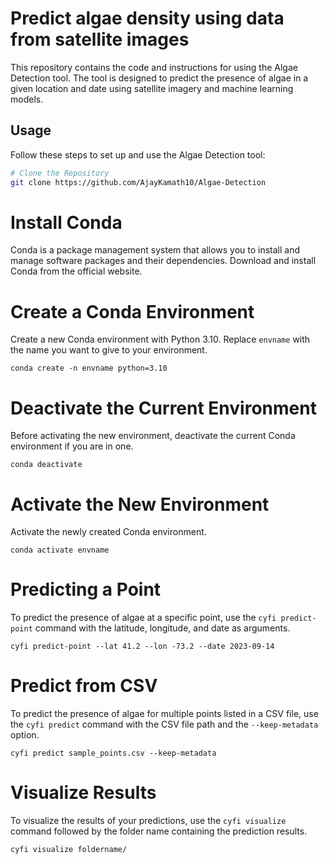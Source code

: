 # Predict algae density using data from satellite images 

This repository contains the code and instructions for using the Algae Detection tool. The tool is designed to predict the presence of algae in a given location and date using satellite imagery and machine learning models.

## Usage

Follow these steps to set up and use the Algae Detection tool:

```bash
# Clone the Repository
git clone https://github.com/AjayKamath10/Algae-Detection
```

# Install Conda
Conda is a package management system that allows you to install and manage software packages and their dependencies. 
Download and install Conda from the official website.

# Create a Conda Environment
Create a new Conda environment with Python 3.10. Replace `envname` with the name you want to give to your environment.
```
conda create -n envname python=3.10
```
# Deactivate the Current Environment
Before activating the new environment, deactivate the current Conda environment if you are in one.
```
conda deactivate
```

# Activate the New Environment
Activate the newly created Conda environment.
```
conda activate envname
```

# Predicting a Point
To predict the presence of algae at a specific point, use the `cyfi predict-point` command with the latitude, longitude, and date as arguments.
```
cyfi predict-point --lat 41.2 --lon -73.2 --date 2023-09-14
```

# Predict from CSV
To predict the presence of algae for multiple points listed in a CSV file, use the `cyfi predict` command with the CSV file path and the `--keep-metadata` option.
```
cyfi predict sample_points.csv --keep-metadata
```

# Visualize Results
To visualize the results of your predictions, use the `cyfi visualize` command followed by the folder name containing the prediction results.
```
cyfi visualize foldername/
```
